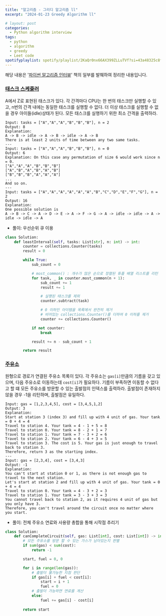 ```yaml
---
title: "알고리즘 - 그리디 알고리즘 ll"
excerpt: "2024-01-23 Greedy Algorithm ll"

# layout: post
categories:
  - Python algorithm interview
tags:
  - python
  - algorithm
  - greedy
  - Leet code
spotifyplaylist: spotify/playlist/2KaQr0nx66AX399ZLLuTVf?si=43a48325c8fc4b16
---
```

해당 내용은 '[파이썬 알고리즘 인터뷰](https://product.kyobobook.co.kr/detail/S000001932748)' 책의 일부를 발췌하여 정리한 내용입니다.

### [태스크 스케줄러](https://leetcode.com/problems/task-scheduler/)

A에서 Z로 표현된 태스크가 있다. 각 간격마다 CPU는 한 번의 태스크만 실행할 수 있고, n번의 간격 내에는 동일한 태스크를 실행할 수 없다. 더 이상 태스크를 실행할 수 없을 경우 아이들(idle)상태가 된다. 모든 태스크를 실행하기 위한 최소 간격을 출력하라.

```
Input: tasks = ["A","A","A","B","B","B"], n = 2
Output: 8
Explanation:
A -> B -> idle -> A -> B -> idle -> A -> B
There is at least 2 units of time between any two same tasks.
---
Input: tasks = ["A","A","A","B","B","B"], n = 0
Output: 6
Explanation: On this case any permutation of size 6 would work since n = 0.
["A","A","A","B","B","B"]
["A","B","A","B","A","B"]
["B","B","B","A","A","A"]
...
And so on.
---
Input: tasks = ["A","A","A","A","A","A","B","C","D","E","F","G"], n = 2
Output: 16
Explanation:
One possible solution is
A -> B -> C -> A -> D -> E -> A -> F -> G -> A -> idle -> idle -> A -> idle -> idle -> A
```

- 풀이: 우선순위 큐 이용

```python
class Solution:
    def leastInterval(self, tasks: List[str], n: int) -> int:
        counter = collections.Counter(tasks)
        result = 0

        while True:
            sub_count = 0

            # most_common() : 개수가 많은 순으로 정렬된 튜플 배열 리스트를 리턴
            for task, _ in counter.most_common(n + 1):
                sub_count += 1
                result += 1

                # 실행된 태스크를 제외
                counter.subtract(task)

                # 0 이하인 아이템을 목록에서 완전히 제거
                # 비어있는 collections.Counter()를 더하여 0 이하를 제거
                counter += collections.Counter()

            if not counter:
                break

            result += n - sub_count + 1

        return result
```

### [주유소](https://leetcode.com/problems/gas-station/)

원형으로 경로가 연결된 주유소 목록이 있다. 각 주유소는 `gas[i]`만큼의 기름을 갖고 있으며, 다음 주유소로 이동하는데 `cost[i]`가 필요하다. 기름이 부족하면 이동할 수 없다고 할 떄 모든 주유소를 방문할 수 있는 출발점의 인덱스를 출력하라. 출발점이 존재하지 않을 경우 -1을 리턴하며, 출발점은 유일하다.

```
Input: gas = [1,2,3,4,5], cost = [3,4,5,1,2]
Output: 3
Explanation:
Start at station 3 (index 3) and fill up with 4 unit of gas. Your tank = 0 + 4 = 4
Travel to station 4. Your tank = 4 - 1 + 5 = 8
Travel to station 0. Your tank = 8 - 2 + 1 = 7
Travel to station 1. Your tank = 7 - 3 + 2 = 6
Travel to station 2. Your tank = 6 - 4 + 3 = 5
Travel to station 3. The cost is 5. Your gas is just enough to travel back to station 3.
Therefore, return 3 as the starting index.
---
Input: gas = [2,3,4], cost = [3,4,3]
Output: -1
Explanation:
You can't start at station 0 or 1, as there is not enough gas to travel to the next station.
Let's start at station 2 and fill up with 4 unit of gas. Your tank = 0 + 4 = 4
Travel to station 0. Your tank = 4 - 3 + 2 = 3
Travel to station 1. Your tank = 3 - 3 + 3 = 3
You cannot travel back to station 2, as it requires 4 unit of gas but you only have 3.
Therefore, you can't travel around the circuit once no matter where you start.
```

- 풀이: 전체 주유소 연료와 사용량 총합을 통해 시작점 추리기

```python
class Solution:
    def canCompleteCircuit(self, gas: List[int], cost: List[int]) -> int:
        # 모든 주유소를 방문 할 수 있는 가스가 남아있는지 판별
        if sum(gas) < sum(cost):
            return -1

        start, fuel = 0, 0

        for i in range(len(gas)):
            # 출발이 불가능한 지점 판단
            if gas[i] + fuel < cost[i]:
                start = i + 1
                fuel = 0
            # 출발이 가능하면 연료를 계산
            else:
                fuel += gas[i] - cost[i]
            
        return start
```